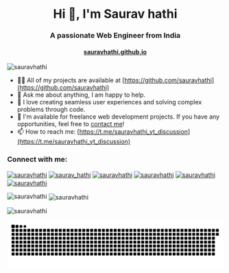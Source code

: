 <h1 align="center">Hi 👋, I'm Saurav hathi</h1>
<h3 align="center">A passionate Web Engineer from India</h3>

<h4 align="center"><a href="https://sauravhathi.github.io/">sauravhathi.github.io</a></h4>

<p align="left"> <img src="https://komarev.com/ghpvc/?username=sauravhathi&label=Profile%20views&color=0e75b6&style=flat" alt="sauravhathi" /> </p>

- 👨‍💻 All of my projects are available at [https://github.com/sauravhathi](https://github.com/sauravhathi)
- 💬 Ask me about anything, I am happy to help.
- 🚀 I love creating seamless user experiences and solving complex problems through code.
- 💼 I'm available for freelance web development projects. If you have any opportunities, feel free to [contact me](https://www.linkedin.com/in/sauravhathi/)!
- 📫 How to reach me: [https://t.me/sauravhathi_yt_discussion](https://t.me/sauravhathi_yt_discussion)

<h3 align="left">Connect with me:</h3>
<p align="left">
<a href="https://linkedin.com/in/sauravhathi" target="blank"><img align="center" src="https://raw.githubusercontent.com/rahuldkjain/github-profile-readme-generator/master/src/images/icons/Social/linked-in-alt.svg" alt="sauravhathi" height="30" width="40" /></a>
<a href="https://instagram.com/saurav_hathi" target="blank"><img align="center" src="https://raw.githubusercontent.com/rahuldkjain/github-profile-readme-generator/master/src/images/icons/Social/instagram.svg" alt="saurav_hathi" height="30" width="40" /></a>
<a href="https://www.youtube.com/c/sauravhathi" target="blank"><img align="center" src="https://raw.githubusercontent.com/rahuldkjain/github-profile-readme-generator/master/src/images/icons/Social/youtube.svg" alt="sauravhathi" height="30" width="40" /></a>
<a href="https://t.me/sauravhathi_yt_discussion" target="blank"><img align="center" src="https://user-images.githubusercontent.com/61316762/191683290-5bbfd5a8-4d59-40ac-b91e-350643ef9ed2.png" alt="sauravhathi" height="30" width="30" /></a>
<a href="https://medium.com/sauravhathi" target="blank"><img align="center" src="https://raw.githubusercontent.com/rahuldkjain/github-profile-readme-generator/master/src/images/icons/Social/medium.svg" alt="sauravhathi" height="30" width="40" /></a>
<a href="https://www.leetcode.com/sauravhathi" target="blank"><img align="center" src="https://raw.githubusercontent.com/rahuldkjain/github-profile-readme-generator/master/src/images/icons/Social/leet-code.svg" alt="sauravhathi" height="30" width="40" /></a>
</p>

<p><img align="left" src="https://github-readme-stats.vercel.app/api/top-langs?username=sauravhathi&show_icons=true&locale=en&layout=compact" alt="sauravhathi" /></p>

<p>&nbsp;<img align="center" src="https://github-readme-stats.vercel.app/api?username=sauravhathi&show_icons=true&locale=en" alt="sauravhathi" /></p>

<p><img align="center" src="https://github-readme-streak-stats.herokuapp.com/?user=sauravhathi&" alt="sauravhathi" /></p>

<picture>
  <source media="(prefers-color-scheme: dark)" srcset="https://github.com/sauravhathi/sauravhathi/blob/output/github-contribution-grid-snake.svg">
  <source media="(prefers-color-scheme: light)" srcset="https://github.com/sauravhathi/sauravhathi/blob/output/github-contribution-grid-snake-dark.svg">
  <img alt="github-snake" src="https://github.com/sauravhathi/sauravhathi/blob/output/github-contribution-grid-snake-dark.svg">
</picture>
